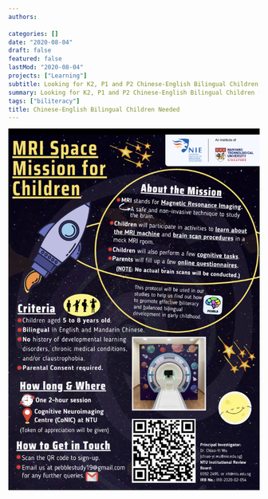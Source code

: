 ```yaml
---
authors:

categories: []
date: "2020-08-04"
draft: false
featured: false
lastMod: "2020-08-04"
projects: ["Learning"]
subtitle: Looking for K2, P1 and P2 Chinese-English Bilingual Children (5-8 years old)
summary: Looking for K2, P1 and P2 Chinese-English Bilingual Children (5-8 years old) Sign-up Link: https://bit.ly/3b67jAH
tags: ["biliteracy"]
title: Chinese-English Bilingual Children Needed
---
```




![png](./Mock_MRI_flyer.jpg)
